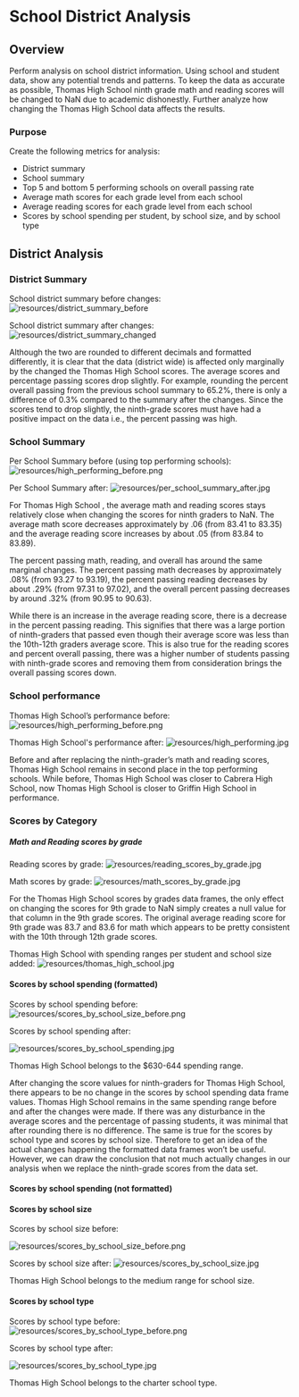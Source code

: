 # School District Analysis

## Overview

Perform analysis on school district information. Using school and student data, show any potential trends and patterns. To keep the data as accurate as possible, Thomas High School ninth grade math and reading scores will be changed to NaN due to academic dishonestly. Further analyze how changing the Thomas High School data affects the results. 

### Purpose

Create the following metrics for analysis:
-	District summary
-	School summary
-	Top 5 and bottom 5 performing schools on overall passing rate
-	Average math scores for each grade level from each school
-	Average reading scores for each grade level from each school
-	Scores by school spending per student, by school size, and by  school type

## District Analysis

### District Summary

School district summary before changes:
![resources/district_summary_before](resources/district_summary_before.png)

School district summary after changes:
![resources/district_summary_changed](resources/district_summary_changed.jpg)

Although the two are rounded to different decimals and formatted differently, it is clear that the data (district wide) is affected only marginally by the changed the Thomas High School scores. The average scores and percentage passing scores drop slightly. For example, rounding the percent overall passing from the previous school summary to 65.2%, there is only a difference of 0.3% compared to the summary after the changes. Since the scores tend to drop slightly, the ninth-grade scores must have had a positive impact on the data i.e., the percent passing was high.


### School Summary

Per School Summary before (using top performing schools): 
![resources/high_performing_before.png](resources/high_performing_before.png)

Per School Summary after:
![resources/per_school_summary_after.jpg](resources/per_school_summary_after.jpg)

For Thomas High School	, the average math and reading scores stays relatively close when changing the scores for ninth graders to NaN. The average math score decreases approximately by .06 (from 83.41 to 83.35) and the average reading score increases by about .05 (from 83.84 to 83.89).

The percent passing math, reading, and overall has around the same marginal changes. The percent passing math decreases by approximately .08% (from 93.27 to 93.19), the percent passing reading decreases by about .29% (from 97.31 to 97.02), and the overall percent passing decreases by around .32% (from 90.95 to 90.63).

While there is an increase in the average reading score, there is a decrease in the percent passing reading. This signifies that there was a large portion of ninth-graders that passed even though their average score was less than the 10th-12th graders average score. This is also true for the reading scores and percent overall passing, there was a higher number of students passing with ninth-grade scores and removing them from consideration brings the overall passing scores down. 


### School performance

Thomas High School’s performance before:
![resources/high_performing_before.png](resources/high_performing_before.png)

Thomas High School's performance after:
![resources/high_performing.jpg](resources/high_performing.jpg)

Before and after replacing the ninth-grader’s math and reading scores, Thomas High School remains in second place in the top performing schools. While before, Thomas High School was closer to Cabrera High School, now Thomas High School is closer to Griffin High School in performance. 

### Scores by Category

##### Math and Reading scores by grade

Reading scores by grade:
![resources/reading_scores_by_grade.jpg](resources/reading_scores_by_grade.jpg)

Math scores by grade:
![resources/math_scores_by_grade.jpg](resources/math_scores_by_grade.jpg)

For the Thomas High School scores by grades data frames, the only effect on changing the scores for 9th grade to NaN simply creates a null value for that column in the 9th grade scores. The original average reading score for 9th grade was 83.7 and 83.6 for math which appears to be pretty consistent with the 10th through 12th grade scores. 

Thomas High School with spending ranges per student and school size added:
![resources/thomas_high_school.jpg](resources/thomas_high_school.jpg)

#### Scores by school spending (formatted)

Scores by school spending before:
![resources/scores_by_school_size_before.png](resources/scores_by_school_size_before.png)

Scores by school spending after:

![resources/scores_by_school_spending.jpg](resources/scores_by_school_spending.jpg)

Thomas High School belongs to the $630-644 spending range.

After changing the score values for ninth-graders for Thomas High School, there appears to be no change in the scores by school spending data frame values. Thomas High School remains in the same spending range before and after the changes were made. If there was any disturbance in the average scores and the percentage of passing students, it was minimal that after rounding there is no difference. The same is true for the scores by school type and scores by school size. Therefore to get an idea of the actual changes happening the formatted data frames won’t be useful. However, we can draw the conclusion that not much actually changes in our analysis when we replace the ninth-grade scores from the data set.

#### Scores by school spending (not formatted)

#### Scores by school size 

Scores by school size before:

![resources/scores_by_school_size_before.png](resources/scores_by_school_size_before.png)

Scores by school size after:
![resources/scores_by_school_size.jpg](resources/scores_by_school_size.jpg)

Thomas High School belongs to the medium range for school size.

#### Scores by school type 

Scores by school type before:
![resources/scores_by_school_type_before.png](resources/scores_by_school_type_before.png)

Scores by school type after:

![resources/scores_by_school_type.jpg](resources/scores_by_school_type.jpg)

Thomas High School belongs to the charter school type.


